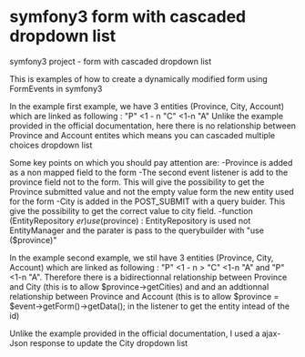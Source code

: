 # symfony3 form with cascaded dropdown list
symfony3 project - form with cascaded dropdown list

This is examples of how to create a dynamically modified form using FormEvents in symfony3

In the example first example, we have 3 entities (Province, City, Account) which are linked as following : "P" <1 - n "C" <1-n "A"
Unlike the example provided in the official documentation, here there is no relationship between Province and Account entites which means you can cascaded multiple choices dropdown list

Some key points on which you should pay attention are:
-Province is added as a non mapped field to the form
-The second event listener is add to the province field not to the form. This will give the possibility to get the Province submitted value and not the empty value form the new entity used for the form
-City is added in the POST_SUBMIT with a query buider. This give the possibility to get the correct value to city field.
-function (EntityRepository $er) use ($province) : EntityRepository is used not EntityManager and the parater is pass to the querybuilder with "use ($province)"


In the example second example, we stil have 3 entities (Province, City, Account) which are linked as following : "P" <1 - n > "C" <1-n "A" and "P" <1-n "A". Therefore there is a bidirectionnal relationship between Province and City (this is to allow $province->getCities) and and an addtionnal relationship between Province and Account (this is to allow $province = $event->getForm()->getData(); in the listener to get the entity intead of the id)

Unlike the example provided in the official documentation, I used a ajax- Json response to update the City dropdown list


